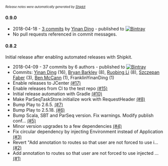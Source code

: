 <sup><sup>*Release notes were automatically generated by [Shipkit](http://shipkit.org/)*</sup></sup>

#### 0.9.0
 - 2018-04-18 - [3 commits](https://github.com/linkedin/play-parseq/compare/v0.8.2...v0.9.0) by [Yinan Ding](https://github.com/FranklinYinanDing) - published to [![Bintray](https://img.shields.io/badge/Bintray-0.9.0-green.svg)](https://bintray.com/linkedin/maven/play-parseq/0.9.0)
 - No pull requests referenced in commit messages.

#### 0.8.2

Initial release after enabling automated releases with Shipkit.

 - 2018-04-09 - 37 commits by 6 authors - published to [![Bintray](https://img.shields.io/badge/Bintray-0.8.2-green.svg)](https://bintray.com/linkedin/maven/play-parseq/0.8.2)
 - Commits: [Yinan Ding](https://github.com/FranklinYinanDing) (16), [Bryan Barkley](https://github.com/bbarkley) (8), [Ruobing Li](https://github.com/miracle2121) (8), [Szczepan Faber](https://github.com/mockitoguy) (3), [Ben McCann](https://github.com/benmccann) (1), FranklinYinanDing (1)
 - Enable releases to JCenter [(#17)](https://github.com/linkedin/play-parseq/pull/17)
 - Enable releases from CI to the test repo [(#15)](https://github.com/linkedin/play-parseq/pull/15)
 - Initial release automation with Gradle [(#10)](https://github.com/linkedin/play-parseq/pull/10)
 - Make ParSeqTaskStore.initialize work with RequestHeader [(#8)](https://github.com/linkedin/play-parseq/pull/8)
 - Bump Play to 2.6.5. [(#7)](https://github.com/linkedin/play-parseq/pull/7)
 - Bump Play to 2.5.18. [(#6)](https://github.com/linkedin/play-parseq/pull/6)
 - Bump Scala, SBT and ParSeq version. Fix warnings. Modify publish conf… [(#5)](https://github.com/linkedin/play-parseq/pull/5)
 - Minor version upgrades to a few dependencies [(#4)](https://github.com/linkedin/play-parseq/pull/4)
 - Fix circular dependency by injecting Environment instead of Application [(#3)](https://github.com/linkedin/play-parseq/pull/3)
 - Revert "Add annotation to routes so that user are not forced to use i… [(#2)](https://github.com/linkedin/play-parseq/pull/2)
 - Add annotation to routes so that user are not forced to use injected … [(#1)](https://github.com/linkedin/play-parseq/pull/1)

